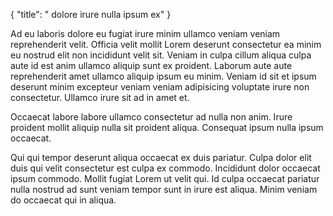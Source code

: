 {
  "title": " dolore irure nulla ipsum ex"
}

Ad eu laboris dolore eu fugiat irure minim ullamco veniam veniam reprehenderit velit. Officia velit mollit Lorem deserunt consectetur ea minim eu nostrud elit non incididunt velit sit. Veniam in culpa cillum aliqua culpa aute id est anim ullamco aliquip sunt ex proident. Laborum aute aute reprehenderit amet ullamco aliquip ipsum eu minim. Veniam id sit et ipsum deserunt minim excepteur veniam veniam adipisicing voluptate irure non consectetur. Ullamco irure sit ad in amet et.

Occaecat labore labore ullamco consectetur ad nulla non anim. Irure proident mollit aliquip nulla sit proident aliqua. Consequat ipsum nulla ipsum occaecat.

Qui qui tempor deserunt aliqua occaecat ex duis pariatur. Culpa dolor elit duis qui velit consectetur est culpa ex commodo. Incididunt dolor occaecat ipsum commodo. Mollit fugiat Lorem ut velit qui. Id culpa occaecat pariatur nulla nostrud ad sunt veniam tempor sunt in irure est aliqua. Minim veniam do occaecat qui in aliqua.